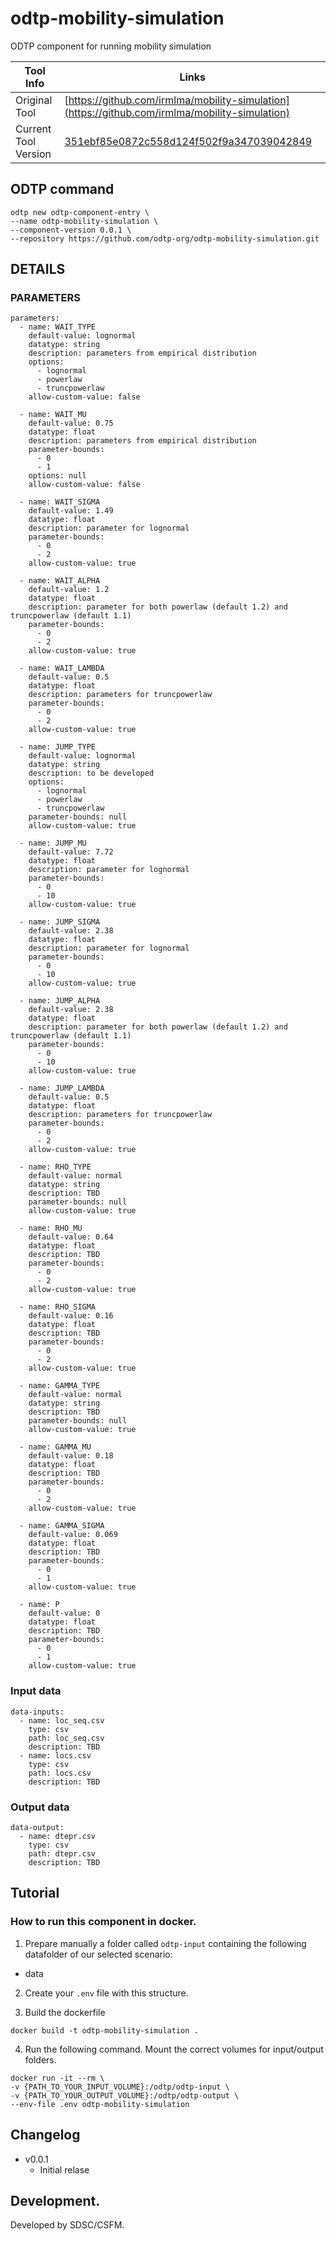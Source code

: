 # odtp-mobility-simulation
ODTP component for running mobility simulation 

| Tool Info | Links |
| --- | --- |
| Original Tool | [https://github.com/irmlma/mobility-simulation](https://github.com/irmlma/mobility-simulation) |
| Current Tool Version | [351ebf85e0872c558d124f502f9a347039042849](https://github.com/irmlma/mobility-simulation/commit/351ebf85e0872c558d124f502f9a347039042849) |


## ODTP command 

```odtp new component 
odtp new odtp-component-entry \
--name odtp-mobility-simulation \
--component-version 0.0.1 \
--repository https://github.com/odtp-org/odtp-mobility-simulation.git
``` 

## DETAILS

### PARAMETERS

```
parameters:
  - name: WAIT_TYPE
    default-value: lognormal
    datatype: string
    description: parameters from empirical distribution
    options:
      - lognormal
      - powerlaw
      - truncpowerlaw
    allow-custom-value: false

  - name: WAIT_MU
    default-value: 0.75
    datatype: float
    description: parameters from empirical distribution
    parameter-bounds:
      - 0
      - 1
    options: null
    allow-custom-value: false

  - name: WAIT_SIGMA
    default-value: 1.49
    datatype: float
    description: parameter for lognormal
    parameter-bounds:
      - 0
      - 2
    allow-custom-value: true

  - name: WAIT_ALPHA
    default-value: 1.2
    datatype: float
    description: parameter for both powerlaw (default 1.2) and truncpowerlaw (default 1.1)
    parameter-bounds:
      - 0
      - 2
    allow-custom-value: true

  - name: WAIT_LAMBDA
    default-value: 0.5
    datatype: float
    description: parameters for truncpowerlaw
    parameter-bounds:
      - 0
      - 2
    allow-custom-value: true

  - name: JUMP_TYPE
    default-value: lognormal
    datatype: string
    description: to be developed
    options:
      - lognormal
      - powerlaw
      - truncpowerlaw
    parameter-bounds: null
    allow-custom-value: true

  - name: JUMP_MU
    default-value: 7.72
    datatype: float
    description: parameter for lognormal
    parameter-bounds:
      - 0
      - 10
    allow-custom-value: true

  - name: JUMP_SIGMA
    default-value: 2.38
    datatype: float
    description: parameter for lognormal
    parameter-bounds:
      - 0
      - 10
    allow-custom-value: true

  - name: JUMP_ALPHA
    default-value: 2.38
    datatype: float
    description: parameter for both powerlaw (default 1.2) and truncpowerlaw (default 1.1)
    parameter-bounds:
      - 0
      - 10
    allow-custom-value: true

  - name: JUMP_LAMBDA
    default-value: 0.5
    datatype: float
    description: parameters for truncpowerlaw
    parameter-bounds:
      - 0
      - 2
    allow-custom-value: true

  - name: RHO_TYPE
    default-value: normal
    datatype: string
    description: TBD
    parameter-bounds: null
    allow-custom-value: true

  - name: RHO_MU
    default-value: 0.64
    datatype: float
    description: TBD
    parameter-bounds:
      - 0
      - 2
    allow-custom-value: true

  - name: RHO_SIGMA
    default-value: 0.16
    datatype: float
    description: TBD
    parameter-bounds:
      - 0
      - 2
    allow-custom-value: true

  - name: GAMMA_TYPE
    default-value: normal
    datatype: string
    description: TBD
    parameter-bounds: null
    allow-custom-value: true

  - name: GAMMA_MU
    default-value: 0.18
    datatype: float
    description: TBD
    parameter-bounds:
      - 0
      - 2
    allow-custom-value: true

  - name: GAMMA_SIGMA
    default-value: 0.069
    datatype: float
    description: TBD
    parameter-bounds:
      - 0
      - 1
    allow-custom-value: true

  - name: P
    default-value: 0
    datatype: float
    description: TBD
    parameter-bounds:
      - 0
      - 1
    allow-custom-value: true

```

### Input data

```
data-inputs:
  - name: loc_seq.csv
    type: csv
    path: loc_seq.csv
    description: TBD
  - name: locs.csv
    type: csv
    path: locs.csv
    description: TBD
```

### Output data

```
data-output:
  - name: dtepr.csv
    type: csv
    path: dtepr.csv
    description: TBD
```

## Tutorial

### How to run this component in docker. 

1. Prepare manually a folder called `odtp-input` containing the following datafolder of our selected scenario:

- data

2. Create your `.env` file with this structure.

3. Build the dockerfile 

```
docker build -t odtp-mobility-simulation .
```

4. Run the following command. Mount the correct volumes for input/output folders. 

```
docker run -it --rm \
-v {PATH_TO_YOUR_INPUT_VOLUME}:/odtp/odtp-input \
-v {PATH_TO_YOUR_OUTPUT_VOLUME}:/odtp/odtp-output \
--env-file .env odtp-mobility-simulation
```



## Changelog

- v0.0.1 
    - Initial relase

## Development. 

Developed by SDSC/CSFM.